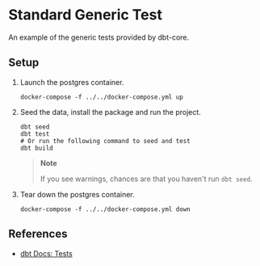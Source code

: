 # Standard Generic Test

An example of the generic tests provided by dbt-core. 

## Setup

1. Launch the postgres container.

   ```shell
   docker-compose -f ../../docker-compose.yml up
   ```

1. Seed the data, install the package and run the project.

   ```shell
   dbt seed
   dbt test
   # Or run the following command to seed and test
   dbt build
   ```
   
   > **Note**
   >
   > If you see warnings, chances are that you haven't run `dbt seed`. 

1. Tear down the postgres container.

   ```shell
   docker-compose -f ../../docker-compose.yml down
   ```

## References

* [dbt Docs: Tests](https://docs.getdbt.com/docs/build/tests)
